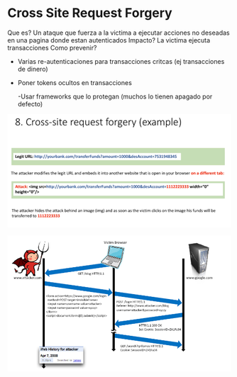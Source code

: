 # Cross Site Request Forgery



Que es? Un ataque que fuerza a la victima a ejecutar acciones no deseadas en una pagina donde estan autenticados Impacto? La victima ejecuta transacciones Como prevenir?

* Varias re-autenticaciones para transacciones critcas \(ej transacciones de dinero\)
* Poner tokens ocultos en transacciones

  -Usar frameworks que lo protegan \(muchos lo tienen apagado por defecto\)

![](../../../.gitbook/assets/imagen%20%28441%29.png)



![](../../../.gitbook/assets/imagen%20%28431%29.png)


